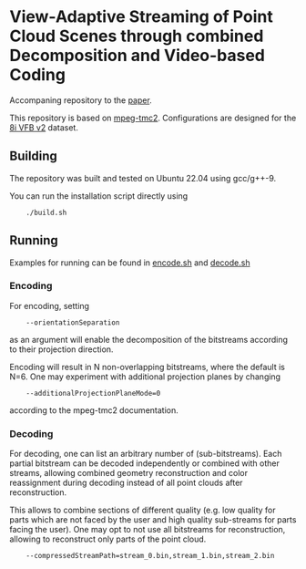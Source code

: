 # View-Adaptive Streaming of Point Cloud Scenes through combined Decomposition and Video-based Coding

Accompaning repository to the [paper](https://dl.acm.org/doi/abs/10.1145/3552457.3555732).

This repository is based on [mpeg-tmc2](https://github.com/MPEGGroup/mpeg-pcc-tmc2).
Configurations are designed for the [8i VFB v2](http://plenodb.jpeg.org/pc/8ilabs/) dataset.

## Building
The repository was built and tested on Ubuntu 22.04 using gcc/g++-9.

You can run the installation script directly using
```
    ./build.sh
```


## Running

Examples for running can be found in [encode.sh](./encode.sh) and [decode.sh](./decode.sh)

### Encoding
For encoding, setting 

```
	--orientationSeparation
```

as an argument will enable the decomposition of the bitstreams according to their projection direction.


Encoding will result in N non-overlapping bitstreams, where the default is N=6. One may experiment with additional projection planes by changing

```
	--additionalProjectionPlaneMode=0
```

according to the mpeg-tmc2 documentation.

### Decoding
For decoding, one can list an arbitrary number of (sub-bitstreams).
Each partial bitstream can be decoded independently or combined with other streams, allowing combined geometry reconstruction and color reassignment during decoding instead of all point clouds after reconstruction.

This allows to combine sections of different quality (e.g. low quality for parts which are not faced by the user and high quality sub-streams for parts facing the user).
One may opt to not use all bitstreams for reconstruction, allowing to reconstruct only parts of the point cloud.

```
	--compressedStreamPath=stream_0.bin,stream_1.bin,stream_2.bin
```





